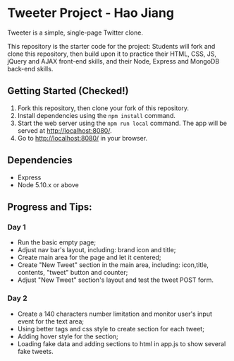 # Tweeter Project - Hao Jiang

Tweeter is a simple, single-page Twitter clone.

This repository is the starter code for the project: Students will fork and clone this repository, then build upon it to practice their HTML, CSS, JS, jQuery and AJAX front-end skills, and their Node, Express and MongoDB back-end skills.

## Getting Started (Checked!)

1. Fork this repository, then clone your fork of this repository.
2. Install dependencies using the `npm install` command.
3. Start the web server using the `npm run local` command. The app will be served at <http://localhost:8080/>.
4. Go to <http://localhost:8080/> in your browser.

## Dependencies

- Express
- Node 5.10.x or above

## Progress and Tips:

### Day 1

- Run the basic empty page;
- Adjust nav bar's layout, including: brand icon and title;
- Create main area for the page and let it centered;
- Create "New Tweet" section in the main area, including: icon,title, contents, "tweet" button and counter;
- Adjust "New Tweet" section's layout and test the tweet POST form.

### Day 2

- Create a 140 characters number limitation and monitor user's input event for the text area;
- Using better tags and css style to create section for each tweet;
- Adding hover style for the section;
- Loading fake data and adding sections to html in app.js to show several fake tweets.